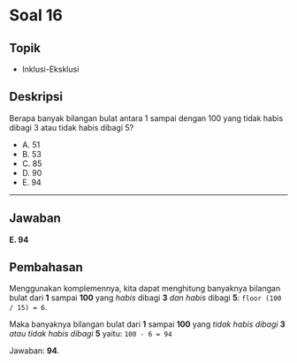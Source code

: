 # Soal 16

## Topik

* Inklusi-Eksklusi

## Deskripsi

Berapa banyak bilangan bulat antara 1 sampai dengan 100 yang tidak habis dibagi 3 atau tidak habis dibagi 5?

* A. 51
* B. 53
* C. 85
* D. 90
* E. 94

---

## Jawaban

**E. 94**

## Pembahasan

Menggunakan komplemennya, kita dapat menghitung banyaknya bilangan bulat dari **1** sampai **100** yang *habis* dibagi **3** *dan habis* dibagi **5**: `floor (100 / 15) = 6`.

Maka banyaknya bilangan bulat dari **1** sampai **100** yang *tidak habis dibagi* **3** *atau tidak habis dibagi* **5** yaitu: `100 - 6 = 94`

Jawaban: **94**.
